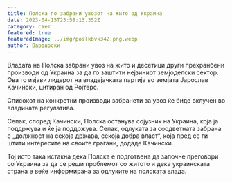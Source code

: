 ```yaml
---
title: Полска го забрани увозот на жито од Украина
date: 2023-04-15T23:58:13.352Z
category: свет
featured: true
featuredImage: ../img/poslkbvk342.png.webp
author: Вардарски
---
```


Владата на Полска забрани увоз на жито и десетици други прехранбени производи од Украина за да го заштити нејзиниот земјоделски сектор. Ова го изјави лидерот на владејачката партија во земјата Јарослав Качински, цитиран од Ројтерс.

Списокот на конкретни производи забранети за увоз ќе биде вклучен во владината регулатива.

Сепак, според Качински, Полска останува сојузник на Украина, која ја поддржува и ќе ја поддржува. Сепак, одлуката за соодветната забрана е „должност на секоја држава, секоја добра власт“, ​​која пред се ги штити интересите на своите граѓани, додаде Качински.

Тој исто така истакна дека Полска е подготвена да започне преговори со Украина за да се реши проблемот со житото и дека украинската страна е веќе информирана за одлуките на полската влада.
